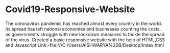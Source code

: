 # Covid19-Responsive-Website
The coronavirus pandemic has reached almost every country in the world. Its spread has left national economies and businesses counting the costs, as governments struggle with new lockdown measures to tackle the spread of the virus. Created a basic responsive website with the help of HTML,CSS and Javascript
Link:-file:///C:/Users/AISHWARYA%20B/Desktop/index.html 
